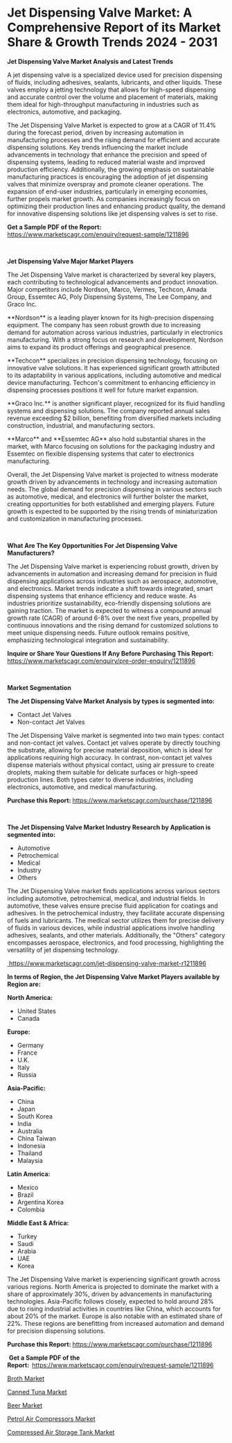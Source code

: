 <p><h1>Jet Dispensing Valve Market: A Comprehensive Report of its Market Share & Growth Trends 2024 - 2031</h1></p><p><strong>Jet Dispensing Valve Market Analysis and Latest Trends</strong></p>
<p><p>A jet dispensing valve is a specialized device used for precision dispensing of fluids, including adhesives, sealants, lubricants, and other liquids. These valves employ a jetting technology that allows for high-speed dispensing and accurate control over the volume and placement of materials, making them ideal for high-throughput manufacturing in industries such as electronics, automotive, and packaging.</p><p>The Jet Dispensing Valve Market is expected to grow at a CAGR of 11.4% during the forecast period, driven by increasing automation in manufacturing processes and the rising demand for efficient and accurate dispensing solutions. Key trends influencing the market include advancements in technology that enhance the precision and speed of dispensing systems, leading to reduced material waste and improved production efficiency. Additionally, the growing emphasis on sustainable manufacturing practices is encouraging the adoption of jet dispensing valves that minimize overspray and promote cleaner operations. The expansion of end-user industries, particularly in emerging economies, further propels market growth. As companies increasingly focus on optimizing their production lines and enhancing product quality, the demand for innovative dispensing solutions like jet dispensing valves is set to rise.</p></p>
<p><strong>Get a Sample PDF of the Report:&nbsp;</strong> <a href="https://www.marketscagr.com/enquiry/request-sample/1211896?utm_campaign=1262&utm_medium=2&utm_source=Github&utm_content=ia&utm_term=18102024&utm_id=jet-dispensing-valve">https://www.marketscagr.com/enquiry/request-sample/1211896</a></p>
<p>&nbsp;</p>
<p><strong>Jet Dispensing Valve Major Market Players</strong></p>
<p><p>The Jet Dispensing Valve market is characterized by several key players, each contributing to technological advancements and product innovation. Major competitors include Nordson, Marco, Vermes, Techcon, Amada Group, Essemtec AG, Poly Dispensing Systems, The Lee Company, and Graco Inc.</p><p>**Nordson** is a leading player known for its high-precision dispensing equipment. The company has seen robust growth due to increasing demand for automation across various industries, particularly in electronics manufacturing. With a strong focus on research and development, Nordson aims to expand its product offerings and geographical presence.</p><p>**Techcon** specializes in precision dispensing technology, focusing on innovative valve solutions. It has experienced significant growth attributed to its adaptability in various applications, including automotive and medical device manufacturing. Techcon's commitment to enhancing efficiency in dispensing processes positions it well for future market expansion.</p><p>**Graco Inc.** is another significant player, recognized for its fluid handling systems and dispensing solutions. The company reported annual sales revenue exceeding $2 billion, benefiting from diversified markets including construction, industrial, and manufacturing sectors.</p><p>**Marco** and **Essemtec AG** also hold substantial shares in the market, with Marco focusing on solutions for the packaging industry and Essemtec on flexible dispensing systems that cater to electronics manufacturing.</p><p>Overall, the Jet Dispensing Valve market is projected to witness moderate growth driven by advancements in technology and increasing automation needs. The global demand for precision dispensing in various sectors such as automotive, medical, and electronics will further bolster the market, creating opportunities for both established and emerging players. Future growth is expected to be supported by the rising trends of miniaturization and customization in manufacturing processes.</p></p>
<p>&nbsp;</p>
<p><strong>What Are The Key Opportunities For Jet Dispensing Valve Manufacturers?</strong></p>
<p><p>The Jet Dispensing Valve market is experiencing robust growth, driven by advancements in automation and increasing demand for precision in fluid dispensing applications across industries such as aerospace, automotive, and electronics. Market trends indicate a shift towards integrated, smart dispensing systems that enhance efficiency and reduce waste. As industries prioritize sustainability, eco-friendly dispensing solutions are gaining traction. The market is expected to witness a compound annual growth rate (CAGR) of around 6-8% over the next five years, propelled by continuous innovations and the rising demand for customized solutions to meet unique dispensing needs. Future outlook remains positive, emphasizing technological integration and sustainability.</p></p>
<p><strong>Inquire or Share Your Questions If Any Before Purchasing This Report:</strong> <a href="https://www.marketscagr.com/enquiry/pre-order-enquiry/1211896?utm_campaign=1262&utm_medium=2&utm_source=Github&utm_content=ia&utm_term=18102024&utm_id=jet-dispensing-valve">https://www.marketscagr.com/enquiry/pre-order-enquiry/1211896</a></p>
<p>&nbsp;</p>
<p><strong>Market Segmentation</strong></p>
<p><strong>The Jet Dispensing Valve Market Analysis by types is segmented into:</strong></p>
<p><ul><li>Contact Jet Valves</li><li>Non-contact Jet Valves</li></ul></p>
<p><p>The Jet Dispensing Valve market is segmented into two main types: contact and non-contact jet valves. Contact jet valves operate by directly touching the substrate, allowing for precise material deposition, which is ideal for applications requiring high accuracy. In contrast, non-contact jet valves dispense materials without physical contact, using air pressure to create droplets, making them suitable for delicate surfaces or high-speed production lines. Both types cater to diverse industries, including electronics, automotive, and medical manufacturing.</p></p>
<p><strong>Purchase this Report:&nbsp;</strong><a href="https://www.marketscagr.com/purchase/1211896?utm_campaign=1262&utm_medium=2&utm_source=Github&utm_content=ia&utm_term=18102024&utm_id=jet-dispensing-valve">https://www.marketscagr.com/purchase/1211896</a></p>
<p>&nbsp;</p>
<p><strong>The Jet Dispensing Valve Market Industry Research by Application is segmented into:</strong></p>
<p><ul><li>Automotive</li><li>Petrochemical</li><li>Medical</li><li>Industry</li><li>Others</li></ul></p>
<p><p>The Jet Dispensing Valve market finds applications across various sectors including automotive, petrochemical, medical, and industrial fields. In automotive, these valves ensure precise fluid application for coatings and adhesives. In the petrochemical industry, they facilitate accurate dispensing of fuels and lubricants. The medical sector utilizes them for precise delivery of fluids in various devices, while industrial applications involve handling adhesives, sealants, and other materials. Additionally, the "Others" category encompasses aerospace, electronics, and food processing, highlighting the versatility of jet dispensing technology.</p></p>
<p><a href="https://www.marketscagr.com/jet-dispensing-valve-market-r1211896?utm_campaign=1262&utm_medium=2&utm_source=Github&utm_content=ia&utm_term=18102024&utm_id=jet-dispensing-valve">&nbsp;https://www.marketscagr.com/jet-dispensing-valve-market-r1211896</a></p>
<p><strong>In terms of Region, the Jet Dispensing Valve Market Players available by Region are:</strong></p>
<p>
    <p> <strong> North America: </strong>
        <ul>
            <li>United States</li>
            <li>Canada</li>
        </ul>
        </p> 
    <p> <strong> Europe: </strong>
        <ul>
            <li>Germany</li>
            <li>France</li>
            <li>U.K.</li>
            <li>Italy</li>
            <li>Russia</li>
        </ul>
        </p> 
    <p> <strong> Asia-Pacific: </strong>
        <ul>
            <li>China</li>
            <li>Japan</li>
            <li>South Korea</li>
            <li>India</li>
            <li>Australia</li>
            <li>China Taiwan</li>
            <li>Indonesia</li>
            <li>Thailand</li>
            <li>Malaysia</li>
        </ul>
        </p> 
    <p> <strong> Latin America: </strong>
        <ul>
            <li>Mexico</li>
            <li>Brazil</li>
            <li>Argentina Korea</li>
            <li>Colombia</li>
        </ul>
        </p> 
    <p> <strong> Middle East & Africa: </strong>
        <ul>
            <li>Turkey</li>
            <li>Saudi</li>
            <li>Arabia</li>
            <li>UAE</li>
            <li>Korea</li>
        </ul>
    </p>
    </p>
<p><p>The Jet Dispensing Valve market is experiencing significant growth across various regions. North America is projected to dominate the market with a share of approximately 30%, driven by advancements in manufacturing technologies. Asia-Pacific follows closely, expected to hold around 28% due to rising industrial activities in countries like China, which accounts for about 20% of the market. Europe is also notable with an estimated share of 22%. These regions are benefitting from increased automation and demand for precision dispensing solutions.</p></p>
<p><strong>Purchase this Report: </strong><a href="https://www.marketscagr.com/purchase/1211896?utm_campaign=1262&utm_medium=2&utm_source=Github&utm_content=ia&utm_term=18102024&utm_id=jet-dispensing-valve">https://www.marketscagr.com/purchase/1211896</a></p>
<p>&nbsp;<strong>Get a Sample PDF of the Report:&nbsp;&nbsp;</strong><a href="https://www.marketscagr.com/enquiry/request-sample/1211896?utm_campaign=1262&utm_medium=2&utm_source=Github&utm_content=ia&utm_term=18102024&utm_id=jet-dispensing-valve">https://www.marketscagr.com/enquiry/request-sample/1211896</a></p>
<p><strong></strong></p>
<p><p><a href="https://www.linkedin.com/pulse/broth-market-trends-detailed-study-its-segmentation-analyzing-axuve?utm_campaign=1262&utm_medium=2&utm_source=Github&utm_content=ia&utm_term=18102024&utm_id=jet-dispensing-valve">Broth Market</a></p><p><a href="https://www.linkedin.com/pulse/digital-transformation-canned-tuna-industry-market-opportunities-pzwie?utm_campaign=1262&utm_medium=2&utm_source=Github&utm_content=ia&utm_term=18102024&utm_id=jet-dispensing-valve">Canned Tuna Market</a></p><p><a href="https://www.linkedin.com/pulse/beer-market-trends-focusing-insight-forecast-analysis-bfzge?utm_campaign=1262&utm_medium=2&utm_source=Github&utm_content=ia&utm_term=18102024&utm_id=jet-dispensing-valve">Beer Market</a></p><p><a href="https://issuu.com/reportprime-2/docs/petrol-air-compressors-market-size-_d3595d2a2e50d3?utm_campaign=1262&utm_medium=2&utm_source=Github&utm_content=ia&utm_term=18102024&utm_id=jet-dispensing-valve">Petrol Air Compressors Market</a></p><p><a href="https://issuu.com/reportprime-2/docs/compressed-air-storage-tank-market-_9c8a37c401eede?utm_campaign=1262&utm_medium=2&utm_source=Github&utm_content=ia&utm_term=18102024&utm_id=jet-dispensing-valve">Compressed Air Storage Tank Market</a></p></p>